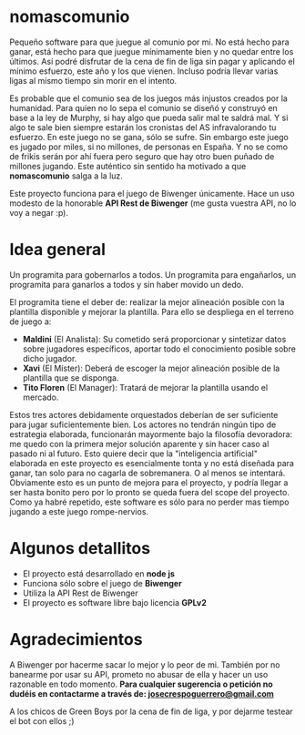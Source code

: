 
# nomascomunio

Pequeño software para que juegue al comunio por mi. No está hecho para ganar, está hecho para que juegue mínimamente bien y no quedar entre los últimos. Así podré disfrutar de la cena de fin de liga sin pagar y aplicando el mínimo esfuerzo, este año y los que vienen. Incluso podría llevar varias ligas al mismo tiempo sin morir en el intento.

Es probable que el comunio sea de los juegos más injustos creados por la humanidad. Para quien no lo sepa el comunio se diseñó y construyó en base a la ley de Murphy, si hay algo que pueda salir mal te saldrá mal. Y si algo te sale bien siempre estarán los cronistas del AS infravalorando tu esfuerzo. En este juego no se gana, sólo se sufre. Sin embargo este juego es jugado por miles, si no millones, de personas en España. Y no se como de frikis serán por ahí fuera pero seguro que hay otro buen puñado de millones jugando. Este auténtico sin sentido ha motivado a que **nomascomunio** salga a la luz.

Este proyecto funciona para el juego de Biwenger únicamente. Hace un uso modesto de la honorable **API Rest de Biwenger** (me gusta vuestra API, no lo voy a negar :p).

# Idea general

Un programita para gobernarlos a todos. Un programita para engañarlos, un programita para ganarlos a todos y sin haber movido un dedo.
  
El programita tiene el deber de: realizar la mejor alineación posible con la plantilla disponible y mejorar la plantilla. Para ello se despliega en el terreno de juego a:

* **Maldini** (El Analista): Su cometido será proporcionar y sintetizar datos sobre jugadores específicos, aportar todo el conocimiento posible sobre dicho jugador.
* **Xavi** (El Míster): Deberá de escoger la mejor alineación posible de la plantilla que se disponga.
* **Tito Floren** (El Manager): Tratará de mejorar la plantilla usando el mercado.

Estos tres actores debidamente orquestados deberían de ser suficiente para jugar suficientemente bien. Los actores no tendrán ningún tipo de estrategia elaborada, funcionarán mayormente bajo la filosofía devoradora: me quedo con la primera mejor solución aparente y sin hacer caso al pasado ni al futuro. Esto quiere decir que la "inteligencia artificial" elaborada en este proyecto es esencialmente tonta y no está diseñada para ganar, tan solo para no cagarla de sobremanera. O al menos se intentará. Obviamente esto es un punto de mejora para el proyecto, y podría llegar a ser hasta bonito pero por lo pronto se queda fuera del scope del proyecto. Como ya habré repetido, este software es sólo para no perder mas tiempo jugando a este juego rompe-nervios.

# Algunos detallitos  

* El proyecto está desarrollado en **node js**
* Funciona sólo sobre el juego de **Biwenger**
* Utiliza la API Rest de Biwenger
* El proyecto es software libre bajo licencia **GPLv2**

# Agradecimientos

A Biwenger por hacerme sacar lo mejor y lo peor de mi. También por no banearme por usar su API, prometo no abusar de ella y hacer un uso razonable en todo momento. **Para cualquier sugerencia o petición no dudéis en contactarme a través de: josecrespoguerrero@gmail.com**

A los chicos de Green Boys por la cena de fin de liga, y por dejarme testear el bot con ellos ;)
